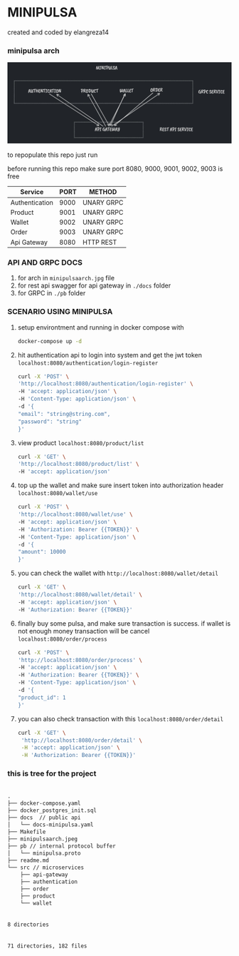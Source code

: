 # MINIPULSA

created and coded by elangreza14

### minipulsa arch

![alt arch](https://github.com/elangreza14/minipulsa/blob/master/minipulsaarch.jpeg)

to repopulate this repo just run

before running this repo make sure port 8080, 9000, 9001, 9002, 9003 is free


| Service        | PORT | METHOD     |
| -------------- | ---- | ---------- |
| Authentication | 9000 | UNARY GRPC |
| Product        | 9001 | UNARY GRPC |
| Wallet         | 9002 | UNARY GRPC |
| Order          | 9003 | UNARY GRPC |
| Api Gateway    | 8080 | HTTP REST  |

### API AND GRPC DOCS

1. for arch in `minipulsaarch.jpg` file
1. for rest api swagger for api gateway in `./docs` folder
1. for GRPC in `./pb` folder

### SCENARIO USING MINIPULSA

1. setup environtment and running in docker compose with

   ```bash
   docker-compose up -d
   ```

2. hit authentication api to login into system and get the jwt token `localhost:8080/authentication/login-register`

   ```bash
   curl -X 'POST' \
   'http://localhost:8080/authentication/login-register' \
   -H 'accept: application/json' \
   -H 'Content-Type: application/json' \
   -d '{
   "email": "string@string.com",
   "password": "string"
   }'
   ```

3. view product `localhost:8080/product/list`

   ```bash
   curl -X 'GET' \
   'http://localhost:8080/product/list' \
   -H 'accept: application/json'
   ```

4. top up the wallet and make sure insert token into authorization header `localhost:8080/wallet/use`

   ```bash
   curl -X 'POST' \
   'http://localhost:8080/wallet/use' \
   -H 'accept: application/json' \
   -H 'Authorization: Bearer {{TOKEN}}' \
   -H 'Content-Type: application/json' \
   -d '{
   "amount": 10000
   }'
   ```

5. you can check the wallet with `http://localhost:8080/wallet/detail`

   ```bash
   curl -X 'GET' \
   'http://localhost:8080/wallet/detail' \
   -H 'accept: application/json' \
   -H 'Authorization: Bearer {{TOKEN}}'
   ```

6. finally buy some pulsa, and make sure transaction is success. if wallet is not enough money transaction will be cancel `localhost:8080/order/process`

   ```bash
   curl -X 'POST' \
   'http://localhost:8080/order/process' \
   -H 'accept: application/json' \
   -H 'Authorization: Bearer {{TOKEN}}' \
   -H 'Content-Type: application/json' \
   -d '{
   "product_id": 1
   }'
   ```

7. you can also check transaction with this `localhost:8080/order/detail`

   ```bash
   curl -X 'GET' \
    'http://localhost:8080/order/detail' \
    -H 'accept: application/json' \
    -H 'Authorization: Bearer {{TOKEN}}'
   ```

### this is tree for the project

```

.
├── docker-compose.yaml 
├── docker_postgres_init.sql
├── docs  // public api 
│   └── docs-minipulsa.yaml
├── Makefile
├── minipulsaarch.jpeg
├── pb // internal protocol buffer
│   └── minipulsa.proto
├── readme.md
└── src // microservices
    ├── api-gateway
    ├── authentication
    ├── order
    ├── product
    └── wallet


8 directories


71 directories, 182 files

```
